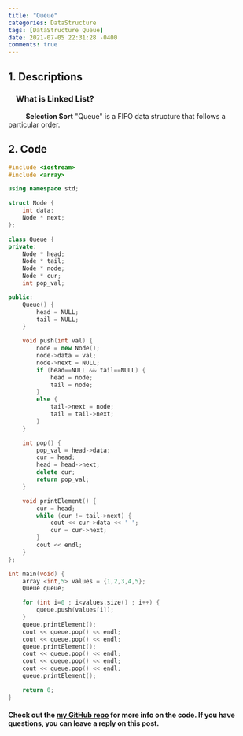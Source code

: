 ```yaml
---
title: "Queue"
categories: DataStructure
tags: [DataStructure Queue]
date: 2021-07-05 22:31:28 -0400
comments: true
---
```


## 1. Descriptions
### &nbsp;&nbsp;&nbsp;&nbsp;What is Linked List?  
&nbsp;&nbsp;&nbsp;&nbsp;&nbsp;&nbsp;&nbsp;&nbsp; **Selection Sort** "Queue" is a FIFO data structure that follows a particular order.   

## 2. Code
```cpp
#include <iostream>
#include <array>

using namespace std;

struct Node {
    int data;
    Node * next;
};

class Queue {
private:
    Node * head;
    Node * tail;
    Node * node;
    Node * cur;
    int pop_val;

public:
    Queue() {
        head = NULL;
        tail = NULL;
    }

    void push(int val) {
        node = new Node();
        node->data = val;
        node->next = NULL;
        if (head==NULL && tail==NULL) { 
            head = node; 
            tail = node;
        }
        else {
            tail->next = node;
            tail = tail->next;
        }
    }

    int pop() {
        pop_val = head->data;
        cur = head;
        head = head->next;
        delete cur;
        return pop_val;
    }

    void printElement() {
        cur = head;
        while (cur != tail->next) {
            cout << cur->data << ' ';
            cur = cur->next;
        }
        cout << endl;
    }
};

int main(void) {
    array <int,5> values = {1,2,3,4,5};
    Queue queue;

    for (int i=0 ; i<values.size() ; i++) {
        queue.push(values[i]);
    }
    queue.printElement();
    cout << queue.pop() << endl;
    cout << queue.pop() << endl;
    queue.printElement();
    cout << queue.pop() << endl;
    cout << queue.pop() << endl;
    cout << queue.pop() << endl;
    queue.printElement();

    return 0;
}
```

#### Check out the [my GitHub repo][hyuk-gh] for more info on the code. If you have questions, you can leave a reply on this post.

[hyuk-gh]:   https://github.com/dlgur1994/StudyAlgorithms/DataStructure
